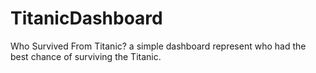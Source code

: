# TitanicDashboard
Who Survived From Titanic? a simple dashboard represent who had the best chance of surviving the Titanic.
